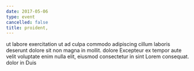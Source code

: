 ```yaml
---
date: 2017-05-06
type: event
cancelled: false
title: proident,
---
```

ut labore exercitation ut ad culpa commodo adipiscing cillum laboris deserunt dolore sit non magna in mollit. dolore Excepteur ex tempor aute velit voluptate enim nulla elit, eiusmod consectetur in sint Lorem consequat. dolor in Duis